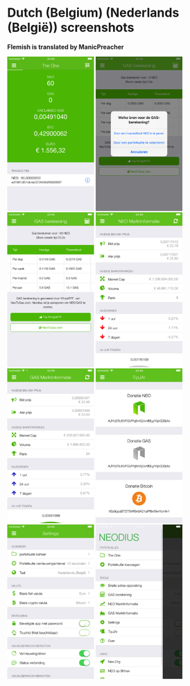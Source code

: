 # Dutch (Belgium) (Nederlands (België)) screenshots

**Flemish is translated by ManicPreacher**

<img src="screen-wallet.png" width="200" alt="Huidige portefeuilles"> <img src="screen-gas-calculation-input.png" width="200" alt="GAS berekening - Kies een methode"> <img src="screen-gas-calculation.png" width="200" alt="GAS berekening"> <img src="screen-neo-market-info.png" width="200" alt="NEO Marktinformatie"> <img src="screen-gas-market-info.png" width="200" alt="GAS Marktinformatie"> <img src="screen-tip-jar.png" width="200" alt="TipJAr"> <img src="screen-settings.png" width="200" alt="Settings"> <img src="screen-menu.png" width="200" alt="Neodius">